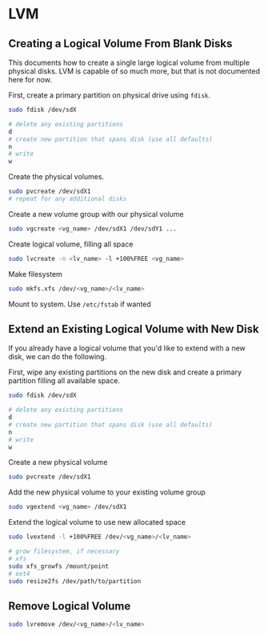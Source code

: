 # LVM

## Creating a Logical Volume From Blank Disks

This documents how to create a single large logical volume from multiple physical disks. LVM is capable of so much more, but that is not documented here for now.

First, create a primary partition on physical drive using `fdisk`.

```bash
sudo fdisk /dev/sdX

# delete any existing partitions
d
# create new partition that spans disk (use all defaults)
n
# write 
w
```

Create the physical volumes.

```bash
sudo pvcreate /dev/sdX1
# repeat for any additional disks
```

Create a new volume group with our physical volume

```bash
sudo vgcreate <vg_name> /dev/sdX1 /dev/sdY1 ...
```

Create logical volume, filling all space

```bash
sudo lvcreate -n <lv_name> -l +100%FREE <vg_name>
```

Make filesystem

```bash
sudo mkfs.xfs /dev/<vg_name>/<lv_name>
```

Mount to system. Use `/etc/fstab` if wanted

## Extend an Existing Logical Volume with New Disk

If you already have a logical volume that you'd like to extend with a new disk, we can do the following.

First, wipe any existing partitions on the new disk and create a primary partition filling all available space.

```bash
sudo fdisk /dev/sdX

# delete any existing partitions
d
# create new partition that spans disk (use all defaults)
n
# write 
w
```

Create a new physical volume

```bash
sudo pvcreate /dev/sdX1
```

Add the new physical volume to your existing volume group

```bash
sudo vgextend <vg_name> /dev/sdX1
```

Extend the logical volume to use new allocated space

```bash
sudo lvextend -l +100%FREE /dev/<vg_name>/<lv_name>

# grow filesystem, if necessary
# xfs
sudo xfs_growfs /mount/point
# ext4
sudo resize2fs /dev/path/to/partition
```

## Remove Logical Volume

```bash
sudo lvremove /dev/<vg_name>/<lv_name>
```
